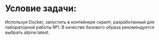 # Условие задачи:
Используя Docker, запустить в контейнере скрипт,
разработанный для лабораторной работы №1. В качестве базового образа рекомендуется выбрать alpine:latest. 
